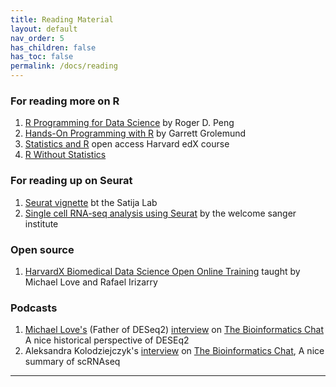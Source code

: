 ```yaml
---
title: Reading Material
layout: default
nav_order: 5
has_children: false
has_toc: false
permalink: /docs/reading
---
```


### For reading more on R
1. [R Programming for Data Science](https://bookdown.org/rdpeng/rprogdatascience/) by Roger D. Peng
2. [Hands-On Programming with R](https://rstudio-education.github.io/hopr/index.html) by Garrett Grolemund
3. [Statistics and R](https://pll.harvard.edu/course/statistics-and-r) open access Harvard edX course
4. [R Without Statistics](https://book.rwithoutstatistics.com/index.html)

### For reading up on Seurat
1. [Seurat vignette](https://satijalab.org/seurat/) bt the Satija Lab
2. [Single cell RNA-seq analysis using Seurat](https://www.singlecellcourse.org/single-cell-rna-seq-analysis-using-seurat.html) by the welcome sanger institute

### Open source 
1. [HarvardX Biomedical Data Science Open Online Training](http://rafalab.dfci.harvard.edu/pages/harvardx.html) taught by Michael Love and Rafael Irizarry

### Podcasts
1. [Michael Love's](https://scholar.google.com/citations?hl=en&user=vzXv764AAAAJ&view_op=list_works) (Father of DESeq2) [interview](https://bioinformatics.chat/deseq2) on [The Bioinformatics Chat](https://bioinformatics.chat/) A nice historical perspective of DESEq2
2. Aleksandra Kolodziejczyk's [interview](https://bioinformatics.chat/single-cell-rna-seq) on [The Bioinformatics Chat](https://bioinformatics.chat/), A nice summary of scRNAseq 

----
[Just the Docs]: https://just-the-docs.github.io/just-the-docs/
[GitHub Pages]: https://docs.github.com/en/pages
[README]: https://github.com/just-the-docs/just-the-docs-template/blob/main/README.md
[Jekyll]: https://jekyllrb.com
[GitHub Pages / Actions workflow]: https://github.blog/changelog/2022-07-27-github-pages-custom-github-actions-workflows-beta/
[use this template]: https://github.com/just-the-docs/just-the-docs-template/generate

